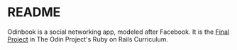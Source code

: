 # README

Odinbook is a social networking app, modeled after Facebook. It is the [Final Project](http://www.theodinproject.com/ruby-on-rails/building-advanced-forms) in The Odin Project's Ruby on Rails Curriculum.
